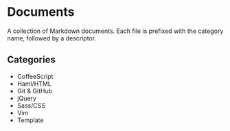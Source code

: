 Documents
=========

A collection of Markdown documents. Each file is prefixed with the category name, followed by a descriptor.

Categories
----------

- CoffeeScript
- Haml/HTML
- Git & GitHub
- jQuery
- Sass/CSS
- Vim
- Template
